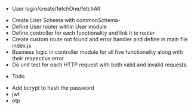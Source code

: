 - User login/create/fetchOne/fetchAll

* Create User Schema with commonSchema-
* Define User router within User module
* Define controller for each functionality and link it to router
* Create custom route not found and error handler and define in main file index.js
* Business logic in controller module for all five functionality along with their respective error
* Do unit test for each HTTP request with both valid and invalid requests.

- Todo

* Add bcrypt to hash the password
* jwt
* otp
